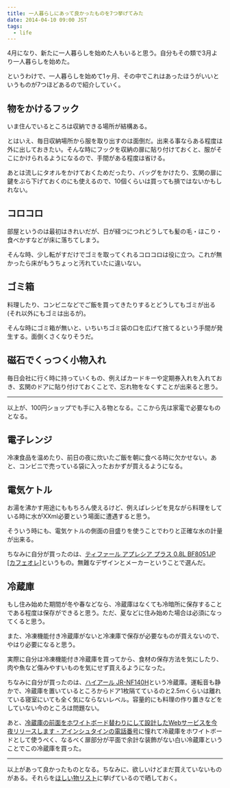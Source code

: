 ```yaml
---
title: 一人暮らしにあって良かったものを7つ挙げてみた
date: 2014-04-10 09:00 JST
tags:
  - life
---
```


4月になり、新たに一人暮らしを始めた人もいると思う。自分もその類で3月より一人暮らしを始めた。

というわけで、一人暮らしを始めて1ヶ月、その中でこれはあったほうがいいというものが7つほどあるので紹介していく。

## 物をかけるフック

いま住んでいるところは収納できる場所が結構ある。

とはいえ、毎日収納場所から服を取り出すのは面倒だ。出来る事ならある程度は外に出しておきたい。そんな時にフックを収納の扉に貼り付けておくと、服がそこにかけられるようになるので、手間がある程度は省ける。

あとは流しにタオルをかけておくためだったり、バッグをかけたり、玄関の扉に鍵をぶら下げておくのにも使えるので、10個くらいは買っても損ではないかもしれない。

## コロコロ

部屋というのは最初はきれいだが、日が経つにつれどうしても髪の毛・ほこり・食べかすなどが床に落ちてしまう。

そんな時、少し転がすだけでゴミを取ってくれるコロコロは役に立つ。これが無かったら床がもうちょっと汚れていたに違いない。

## ゴミ箱

料理したり、コンビニなどでご飯を買ってきたりするとどうしてもゴミが出る(それ以外にもゴミは出るが)。

そんな時にゴミ箱が無いと、いちいちゴミ袋の口を広げて捨てるという手間が発生する。面倒くさくなりそうだ。

## 磁石でくっつく小物入れ

毎日会社に行く時に持っていくもの、例えばカードキーや定期券入れを入れておき、玄関のドアに貼り付けておくことで、忘れ物をなくすことが出来ると思う。

---

以上が、100円ショップでも手に入る物となる。ここから先は家電で必要なものとなる。

## 電子レンジ

冷凍食品を温めたり、前日の夜に炊いたご飯を朝に食べる時に欠かせない。あと、コンビニで売っている袋に入ったおかずが買えるようになる。

## 電気ケトル

お湯を沸かす用途にももちろん使えるけど、例えばレシピを見ながら料理をしている時に水がXXml必要という場面に遭遇すると思う。

そういう時にも、電気ケトルの側面の目盛りを使うことでわりと正確な水の計量が出来る。

ちなみに自分が買ったのは、[ティファール アプレシア プラス 0.8L BF8051JP [カフェオレ]](http://kakaku.com/item/K0000421004/)というもの。無難なデザインとメーカーということで選んだ。

## 冷蔵庫

もし住み始めた期間が冬や春などなら、冷蔵庫はなくても冷暗所に保存することである程度は保存ができると思う。ただ、夏などに住み始めた場合は必須になってくると思う。

また、冷凍機能付き冷蔵庫がないと冷凍庫で保存が必要なものが買えないので、やはり必要になると思う。

実際に自分は冷凍機能付き冷蔵庫を買ってから、食材の保存方法を気にしたり、肉や魚など傷みやすいものを気にせず買えるようになった。

ちなみに自分が買ったのは、[ハイアール JR-NF140H](http://kakaku.com/item/J0000011361/)という冷蔵庫。運転音も静かで、冷蔵庫を置いているところからドア1枚隔てているのと2.5mくらいは離れている寝室にいても全く気にならないレベル。容量的にも料理の作り置きなどをしていない今のところは問題ない。

あと、[冷蔵庫の前面をホワイトボード替わりにして設計したWebサービスを今夜リリースします - アインシュタインの電話番号](http://blog.ruedap.com/2011/08/07/reizouko-driven-development)に憧れて冷蔵庫をホワイトボードとして使うべく、なるべく扉部分が平面で余計な装飾がない白い冷蔵庫ということでこの冷蔵庫を買った。

---

以上があって良かったものとなる。ちなみに、欲しいけどまだ買えていないものがある。それらを[ほしい物リスト](http://www.amazon.co.jp/registry/wishlist/SPWZC2FN6GKO)に挙げているので晒しておく。
